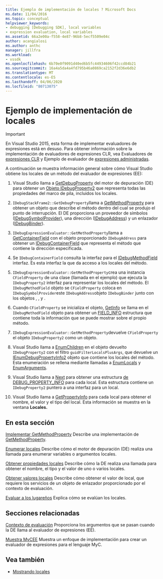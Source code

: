 ```yaml
---
title: Ejemplo de implementación de locales ? Microsoft Docs
ms.date: 11/04/2016
ms.topic: conceptual
helpviewer_keywords:
- debugging [Debugging SDK], local variables
- expression evaluation, local variables
ms.assetid: 66a2e00a-f558-4e87-96b8-5ecf5509e04c
author: acangialosi
ms.author: anthc
manager: jillfra
ms.workload:
- vssdk
ms.openlocfilehash: 6b70e0f9091d40ed6b5fc44934606f42ccd84b21
ms.sourcegitcommit: 16a4a5da4a4fd795b46a0869ca2152f2d36e6db2
ms.translationtype: MT
ms.contentlocale: es-ES
ms.lasthandoff: 04/06/2020
ms.locfileid: "80713075"
---
```

# <a name="sample-implementation-of-locals"></a>Ejemplo de implementación de locales
> [!IMPORTANT]
> En Visual Studio 2015, esta forma de implementar evaluadores de expresiones está en desuso. Para obtener información sobre la implementación de evaluadores de expresiones CLR, vea Evaluadores de [expresiones CLR](https://github.com/Microsoft/ConcordExtensibilitySamples/wiki/CLR-Expression-Evaluators) y Ejemplo de evaluador de [expresiones administradas](https://github.com/Microsoft/ConcordExtensibilitySamples/wiki/Managed-Expression-Evaluator-Sample).

 A continuación se muestra información general sobre cómo Visual Studio obtiene los locales de un método del evaluador de expresiones (EE):

1. Visual Studio llama a [GetDebugProperty](../../extensibility/debugger/reference/idebugstackframe2-getdebugproperty.md) del motor de depuración (DE) para obtener un [Objeto IDebugProperty2](../../extensibility/debugger/reference/idebugproperty2.md) que representa todas las propiedades del marco de pila, incluidos los locales.

2. `IDebugStackFrame2::GetDebugProperty`llama a [GetMethodProperty](../../extensibility/debugger/reference/idebugexpressionevaluator-getmethodproperty.md) para obtener un objeto que describe el método dentro del cual se produjo el punto de interrupción. El DE proporciona un proveedor de símbolos ([IDebugSymbolProvider](../../extensibility/debugger/reference/idebugsymbolprovider.md)), una dirección ([IDebugAddress](../../extensibility/debugger/reference/idebugaddress.md)) y un enlazador ([IDebugBinder](../../extensibility/debugger/reference/idebugbinder.md)).

3. `IDebugExpressionEvaluator::GetMethodProperty`llama a [GetContainerField](../../extensibility/debugger/reference/idebugsymbolprovider-getcontainerfield.md) con el objeto proporcionado `IDebugAddress` para obtener un [IDebugContainerField](../../extensibility/debugger/reference/idebugcontainerfield.md) que representa el método que contiene la dirección especificada.

4. Se `IDebugContainerField` consulta la interfaz para el [IDebugMethodField](../../extensibility/debugger/reference/idebugmethodfield.md) interfaz. Es esta interfaz la que da acceso a los locales del método.

5. `IDebugExpressionEvaluator::GetMethodProperty`crea una instancia `CFieldProperty` de una clase (llamada en el ejemplo) que ejecuta la `IDebugProperty2` interfaz para representar los locales del método. El `IDebugMethodField` objeto se `CFieldProperty` coloca en `IDebugSymbolProvider`este `IDebugAddress`objeto `IDebugBinder` junto con los objetos , , y .

6. Cuando `CFieldProperty` se inicializa el objeto, [GetInfo](../../extensibility/debugger/reference/idebugfield-getinfo.md) se llama en el `IDebugMethodField` objeto para obtener un [FIELD_INFO](../../extensibility/debugger/reference/field-info.md) estructura que contiene toda la información que se puede mostrar sobre el propio método.

7. `IDebugExpressionEvaluator::GetMethodProperty`devuelve `CFieldProperty` el objeto `IDebugProperty2` como un objeto.

8. Visual Studio llama a [EnumChildren](../../extensibility/debugger/reference/idebugproperty2-enumchildren.md) en el objeto devuelto `IDebugProperty2` con el filtro `guidFilterLocalsPlusArgs`, que devuelve un [IEnumDebugPropertyInfo2](../../extensibility/debugger/reference/ienumdebugpropertyinfo2.md) objeto que contiene los locales del método. Esta enumeración se rellena mediante llamadas a [EnumLocals](../../extensibility/debugger/reference/idebugmethodfield-enumlocals.md) y [EnumArguments](../../extensibility/debugger/reference/idebugmethodfield-enumarguments.md).

9. Visual Studio llama a [Next](../../extensibility/debugger/reference/ienumdebugpropertyinfo2-next.md) para obtener una estructura [de DEBUG_PROPERTY_INFO](../../extensibility/debugger/reference/debug-property-info.md) para cada local. Esta estructura contiene un `IDebugProperty2` puntero a una interfaz para un local.

10. Visual Studio llama a [GetPropertyInfo](../../extensibility/debugger/reference/idebugproperty2-getpropertyinfo.md) para cada local para obtener el nombre, el valor y el tipo del local. Esta información se muestra en la ventana **Locales.**

## <a name="in-this-section"></a>En esta sección
 [Implementar GetMethodProperty](../../extensibility/debugger/implementing-getmethodproperty.md) Describe una implementación de [GetMethodProperty](../../extensibility/debugger/reference/idebugexpressionevaluator-getmethodproperty.md).

 [Enumerar locales](../../extensibility/debugger/enumerating-locals.md) Describe cómo el motor de depuración (DE) realiza una llamada para enumerar variables o argumentos locales.

 [Obtener propiedades locales](../../extensibility/debugger/getting-local-properties.md) Describe cómo la DE realiza una llamada para obtener el nombre, el tipo y el valor de uno o varios locales.

 [Obtener valores locales](../../extensibility/debugger/getting-local-values.md) Describe cómo obtener el valor de local, que requiere los servicios de un objeto de enlazador proporcionado por el contexto de evaluación.

 [Evaluar a los lugareños](../../extensibility/debugger/evaluating-locals.md) Explica cómo se evalúan los locales.

## <a name="related-sections"></a>Secciones relacionadas
 [Contexto de evaluación](../../extensibility/debugger/evaluation-context.md) Proporciona los argumentos que se pasan cuando la DE llama al evaluador de expresiones (EE).

 [Muestra MyCEE](https://msdn.microsoft.com/library/624a018b-9179-402f-9d48-3aec87b48f4f) Muestra un enfoque de implementación para crear un evaluador de expresiones para el lenguaje MyC.

## <a name="see-also"></a>Vea también
- [Mostrando locales](../../extensibility/debugger/displaying-locals.md)
